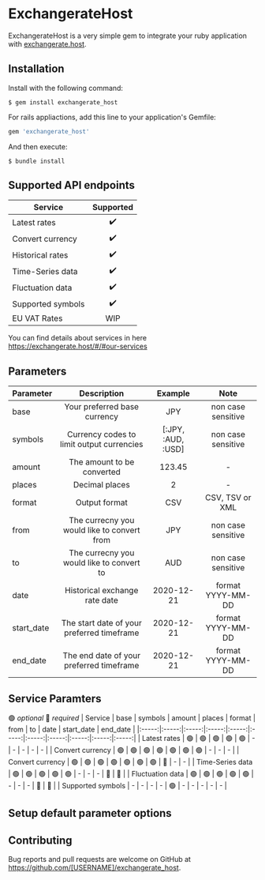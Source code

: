 # ExchangerateHost

ExchangerateHost is a very simple gem to integrate your ruby application with [exchangerate.host](https://exchangerate.host).

## Installation
Install with the following command:

    $ gem install exchangerate_host

For rails appliactions, add this line to your application's Gemfile:

```ruby
gem 'exchangerate_host'
```

And then execute:

    $ bundle install
    
## Supported API endpoints
| Service | Supported |
| ------------- |:-------------:|
| Latest rates | ✔️ |
| Convert currency | ✔️ |
| Historical rates | ✔️ |
| Time-Series data | ✔️ |
| Fluctuation data | ✔️ |
| Supported symbols | ✔️ |
| EU VAT Rates | WIP |

You can find details about services in here https://exchangerate.host/#/#our-services
## Parameters
| Parameter | Description | Example | Note |
| ------------- |:-------------:| :---: | :-----: |
| base | Your preferred base currency | JPY | non case sensitive |
| symbols | Currency codes to limit output currencies | [:JPY, :AUD, :USD] | non case sensitive |
| amount | The amount to be converted | 123.45 | - |
| places | Decimal places | 2 | - |
| format | Output format | CSV | CSV, TSV or XML |
| from | The currecny you would like to convert from | JPY | non case sensitive |
| to | The currecny you would like to convert to | AUD | non case sensitive |
| date | Historical exchange rate date | 2020-12-21 | format YYYY-MM-DD |
| start_date | The start date of your preferred timeframe | 2020-12-21 | format YYYY-MM-DD |
| end_date | The end date of your preferred timeframe | 2020-12-21 | format YYYY-MM-DD |

## Service Paramters 
🟢 _optional_  🔴 _required_
| Service | base | symbols | amount | places | format | from | to | date | start_date | end_date |
|:-----:|:-----:|:-----:|:-----:|:-----:|:-----:|:-----:|:-----:|:-----:|:-----:|:-----:|
| Latest rates | 🟢 | 🟢 | 🟢 | 🟢 | 🟢 | - | - | - | - | - |
| Convert currency | 🟢 | 🟢 | 🟢 | 🟢 | 🟢 | 🟢 | 🟢 | - | - | - |
| Convert currency | 🟢 | 🟢 | 🟢 | 🟢 | 🟢 | 🟢 | 🟢 | 🔴 | - | - |
| Time-Series data | 🟢 | 🟢 | 🟢 | 🟢 | 🟢 | - | - | - | 🔴 | 🔴 |
| Fluctuation data | 🟢 | 🟢 | 🟢 | 🟢 | 🟢 | - | - | - | 🔴 | 🔴 |
| Supported symbols | - | - | - | - | 🟢 | - | - | - | - | - |

## Setup default parameter options




## Contributing

Bug reports and pull requests are welcome on GitHub at https://github.com/[USERNAME]/exchangerate_host.

